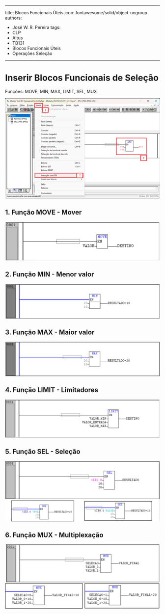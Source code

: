 ---
title: Blocos Funcionais Úteis
icon: fontawesome/solid/object-ungroup
authors:
 - José W. R. Pereira
tags:
 - CLP
 - Altus
 - TB131
 - Blocos Funcionais Úteis
 - Operações Seleção
 ---

# Inserir Blocos Funcionais de Seleção

Funções: MOVE, MIN, MAX, LIMIT, SEL, MUX

![Inserir Bloco Funcional](./img/1-7_0-inserir_instrucao_EN.png)


## 1. Função MOVE - Mover

![FB_MOVE](./img/1-7_3_1-bf_selecao_move.png)

## 2. Função MIN - Menor valor

![FB_MIN](./img/1-7_3_2-bf_selecao_min.png)

## 3. Função MAX - Maior valor

![FB_MAX](./img/1-7_3_3-bf_selecao_max.png)

## 4. Função LIMIT - Limitadores

![FB_LIMIT](./img/1-7_3_4-bf_selecao_limit.png)

## 5. Função SEL - Seleção

![FB_SEL](./img/1-7_3_5-bf_selecao_sel.png)

## 6. Função MUX - Multiplexação

![FB_MUX](./img/1-7_3_6-bf_selecao_mux.png)
